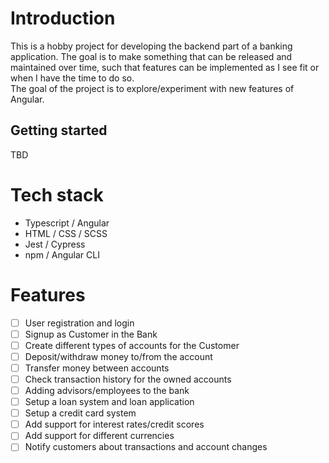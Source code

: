 # Introduction
This is a hobby project for developing the backend part of a banking application. The goal is to make something that can be released and maintained over time, such that features can be implemented as I see fit or when I have the time to do so.  
The goal of the project is to explore/experiment with new features of Angular.

## Getting started
TBD

# Tech stack
- Typescript / Angular
- HTML / CSS / SCSS
- Jest / Cypress
- npm / Angular CLI

# Features
- [ ] User registration and login
- [ ] Signup as Customer in the Bank
- [ ] Create different types of accounts for the Customer
- [ ] Deposit/withdraw money to/from the account
- [ ] Transfer money between accounts
- [ ] Check transaction history for the owned accounts
- [ ] Adding advisors/employees to the bank
- [ ] Setup a loan system and loan application
- [ ] Setup a credit card system
- [ ] Add support for interest rates/credit scores
- [ ] Add support for different currencies
- [ ] Notify customers about transactions and account changes
